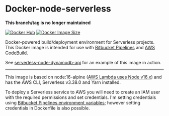 # Docker-node-serverless

**This branch/tag is no longer maintained**

[![Docker Hub](https://img.shields.io/docker/pulls/jch254/docker-node-serverless)](https://hub.docker.com/r/jch254/docker-node-serverless) [![Docker Image Size](https://img.shields.io/docker/image-size/jch254/docker-node-serverless/16.x)](https://hub.docker.com/r/jch254/docker-node-serverless) 

Docker-powered build/deployment environment for Serverless projects. This Docker image is intended for use with [Bitbucket Pipelines](https://bitbucket.org/product/features/pipelines) and [AWS CodeBuild](https://aws.amazon.com/codebuild).

See [serverless-node-dynamodb-api](https://github.com/jch254/serverless-node-dynamodb-api) for an example of this image in action.

---

This image is based on node:16-alpine ([AWS Lambda uses Node v16.x](http://docs.aws.amazon.com/lambda/latest/dg/current-supported-versions.html)) and has the AWS CLI, Serverless v3.38.0 and Yarn installed.

To deploy a Serverless service to AWS you will need to create an IAM user with the required permissions and set credentials. I'm setting credentials using [Bitbucket Pipelines environment variables](https://confluence.atlassian.com/bitbucket/environment-variables-in-bitbucket-pipelines-794502608.html); however setting credentials in Dockerfile is also possible.
